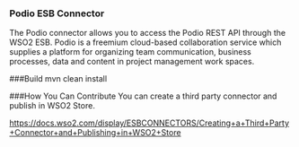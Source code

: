 ### Podio ESB Connector
The Podio connector allows you to access the Podio REST API through the WSO2 ESB. Podio is a freemium cloud-based collaboration service which supplies a platform for organizing team communication, business processes, data and content in project management work spaces.

###Build
mvn clean install

###How You Can Contribute
You can create a third party connector and publish in WSO2 Store.

https://docs.wso2.com/display/ESBCONNECTORS/Creating+a+Third+Party+Connector+and+Publishing+in+WSO2+Store
